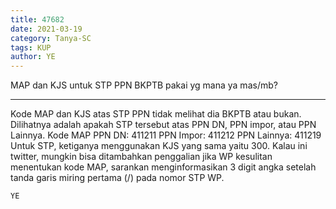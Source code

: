 ```yaml
---
title: 47682
date: 2021-03-19
category: Tanya-SC
tags: KUP
author: YE
---
```


MAP dan KJS untuk STP PPN BKPTB pakai yg mana ya mas/mb?

---

Kode MAP dan KJS atas STP PPN tidak melihat dia BKPTB atau bukan. Dilihatnya adalah apakah STP tersebut atas PPN DN, PPN impor, atau PPN Lainnya. Kode MAP PPN DN: 411211 PPN Impor: 411212 PPN Lainnya: 411219 Untuk STP, ketiganya menggunakan KJS yang sama yaitu 300. Kalau ini twitter, mungkin bisa ditambahkan penggalian jika WP kesulitan menentukan kode MAP, sarankan menginformasikan 3 digit angka setelah tanda garis miring pertama (/) pada nomor STP WP.

`YE`

